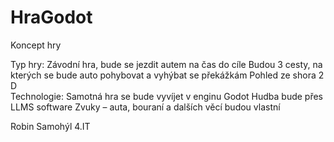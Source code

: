 # HraGodot
Koncept hry 
 
Typ hry:  Závodní hra, bude se jezdit autem na čas do cíle 
 Budou 3 cesty, na kterých se bude auto pohybovat a vyhýbat se překážkám  Pohled ze shora  2 D  
  Technologie: Samotná hra se bude vyvíjet v enginu Godot 
        Hudba bude přes LLMS software     Zvuky – auta, bouraní a dalších věcí budou vlastní      
 
Robin Samohýl   4.IT
